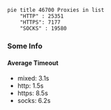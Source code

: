 
```mermaid
pie title 46700 Proxies in list
    "HTTP" : 25351
    "HTTPS": 7177
    "SOCKS" : 19580
```

### Some Info
#### Average Timeout

- mixed: 3.1s
- http: 1.5s
- https: 8.5s
- socks: 6.2s